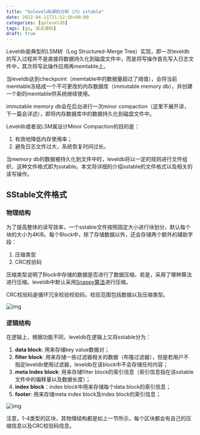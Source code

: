 ```yaml
---
title: "Goleveldb源码分析（六）sstable"
date: 2022-04-11T21:52:56+08:00
categories: [goleveldb]
tags: [go, 读点源码]
draft: true
---
```


Leveldb是典型的LSM树（Log Structured-Merge Tree）实现，即一次leveldb的写入过程并不是直接将数据持久化到磁盘文件中，而是将写操作首先写入日志文件中，其次将写此操作应用再memtable上。

当leveldb达到checkpoint（memtable中的数据量超过了阈值），会将当前memtable冻结成一个不可更改的内存数据库（immutable memory db），并创建一个新的memtable供系统继续使用。

immutable memory db会在后台进行一次minor compaction（这里不展开讲，下一篇会详述），即将内存数据库中的数据持久化到磁盘文件中。

Leveldb或者说LSM属设计Minor Compaction的目的是：

1.   有效地降低内存使用率；
2.   避免日志文件过大，系统恢复时间过长。

当memory db的数据被持久化到文件中时，leveldb将以一定的规则进行文件组织，这种文件格式即为sstable。本文将详细的介绍sstable的文件格式以及相关的读写操作。

## SStable文件格式

### 物理结构

为了提高整体的读写效率，一个sstable文件按照固定大小进行块划分，默认每个块的大小为4KiB。每个Block中，除了存储数据以外，还会存储两个额外的辅助字段：

1.  压缩类型
2.  CRC校验码

压缩类型说明了Block中存储的数据是否进行了数据压缩，若是，采用了哪种算法进行压缩。leveldb中默认采用[Snappy算法](https://github.com/google/snappy)进行压缩。

CRC校验码是循环冗余校验校验码，校验范围包括数据以及压缩类型。

![img](https://cdn.jsdelivr.net/gh/wuliuqii/pic@master/img/sstable_physic.jpeg)

### 逻辑结构

在逻辑上，根据功能不同，leveldb在逻辑上又将sstable分为：

1.  **data block**: 用来存储key value数据对；
2.  **filter block**: 用来存储一些过滤器相关的数据（布隆过滤器），但是若用户不指定leveldb使用过滤器，leveldb在该block中不会存储任何内容；
3.  **meta Index block**: 用来存储filter block的索引信息（索引信息指在该sstable文件中的偏移量以及数据长度）；
4.  **index block**：index block中用来存储每个data block的索引信息；
5.  **footer**: 用来存储meta index block及index block的索引信息；

![img](https://cdn.jsdelivr.net/gh/wuliuqii/pic@master/img/sstable_logic.jpeg)

注意，1-4类型的区块，其物理结构都是如上一节所示，每个区块都会有自己的压缩信息以及CRC校验码信息。
